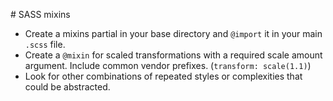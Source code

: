 # SASS mixins

- Create a mixins partial in your base directory and `@import` it in your main `.scss` file.
- Create a `@mixin` for scaled transformations with a required scale amount argument. Include common vendor prefixes. (`transform: scale(1.1)`)
- Look for other combinations of repeated styles or complexities that could be abstracted.